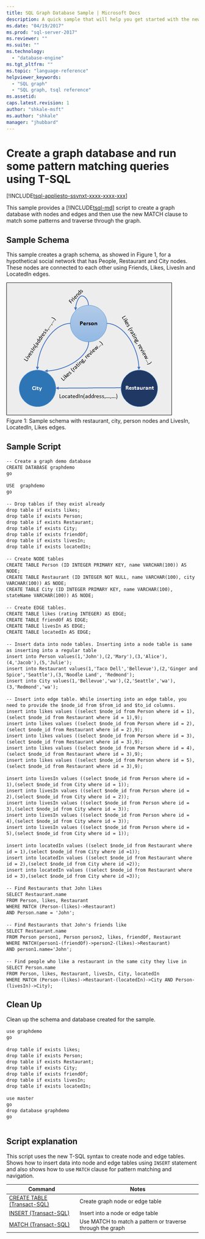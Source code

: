 ```yaml
---
title: SQL Graph Database Sample | Microsoft Docs
description: A quick sample that will help you get started with the new syntax introduced in SQL graph database. 
ms.date: "04/19/2017"
ms.prod: "sql-server-2017"
ms.reviewer: ""
ms.suite: ""
ms.technology: 
  - "database-engine"
ms.tgt_pltfrm: ""
ms.topic: "language-reference"
helpviewer_keywords: 
  - "SQL graph"
  - "SQL graph, tsql reference"
ms.assetid: 
caps.latest.revision: 1
author: "shkale-msft"
ms.author: "shkale"
manager: "jhubbard"
---
```

# Create a graph database and run some pattern matching queries using T-SQL
[!INCLUDE[tsql-appliesto-ssvnxt-xxxx-xxxx-xxx](../../includes/tsql-appliesto-ssvnxt-xxxx-xxxx-xxx.md)]   


This sample provides a [!INCLUDE[tsql-md](../../includes/tsql-md.md)] script to create a graph database with nodes and edges and then use the new MATCH clause to match some patterns and traverse through the graph.  
 
## Sample Schema  
This sample creates a graph schema, as showed in Figure 1, for a hypothetical social network that has People, Restaurant and City nodes. These nodes are connected to each other using Friends, Likes, LivesIn and LocatedIn edges. 

![person-cities-restaurants-tables](../../relational-databases/graphs/media/person-cities-restaurants-tables.png "Sql graph database sample")  
Figure 1: Sample schema with restaurant, city, person nodes and LivesIn, LocatedIn, Likes edges.


## Sample Script
```
-- Create a graph demo database
CREATE DATABASE graphdemo
go

USE  graphdemo
go

-- Drop tables if they exist already
drop table if exists likes;
drop table if exists Person;
drop table if exists Restaurant;
drop table if exists City;
drop table if exists friendOf;
drop table if exists livesIn;
drop table if exists locatedIn;

-- Create NODE tables
CREATE TABLE Person (ID INTEGER PRIMARY KEY, name VARCHAR(100)) AS NODE;
CREATE TABLE Restaurant (ID INTEGER NOT NULL, name VARCHAR(100), city VARCHAR(100)) AS NODE;
CREATE TABLE City (ID INTEGER PRIMARY KEY, name VARCHAR(100), stateName VARCHAR(100)) AS NODE;

-- Create EDGE tables. 
CREATE TABLE likes (rating INTEGER) AS EDGE;
CREATE TABLE friendOf AS EDGE;
CREATE TABLE livesIn AS EDGE;
CREATE TABLE locatedIn AS EDGE;

-- Insert data into node tables. Inserting into a node table is same as inserting into a regular table
insert into Person values(1,'John'),(2,'Mary'),(3,'Alice'),(4,'Jacob'),(5,'Julie');
insert into Restaurant values(1,'Taco Dell','Bellevue'),(2,'Ginger and Spice','Seattle'),(3,'Noodle Land', 'Redmond');
insert into City values(1,'Bellevue','wa'),(2,'Seattle','wa'),(3,'Redmond','wa');

-- Insert into edge table. While inserting into an edge table, you need to provide the $node_id from $from_id and $to_id columns.
insert into likes values ((select $node_id from Person where id = 1), (select $node_id from Restaurant where id = 1),9);
insert into likes values ((select $node_id from Person where id = 2), (select $node_id from Restaurant where id = 2),9);
insert into likes values ((select $node_id from Person where id = 3), (select $node_id from Restaurant where id = 3),9);
insert into likes values ((select $node_id from Person where id = 4), (select $node_id from Restaurant where id = 3),9);
insert into likes values ((select $node_id from Person where id = 5), (select $node_id from Restaurant where id = 3),9);

insert into livesIn values ((select $node_id from Person where id = 1),(select $node_id from City where id = 1));
insert into livesIn values ((select $node_id from Person where id = 2),(select $node_id from City where id = 2));
insert into livesIn values ((select $node_id from Person where id = 3),(select $node_id from City where id = 3));
insert into livesIn values ((select $node_id from Person where id = 4),(select $node_id from City where id = 3));
insert into livesIn values ((select $node_id from Person where id = 5),(select $node_id from City where id = 1));

insert into locatedIn values ((select $node_id from Restaurant where id = 1),(select $node_id from City where id =1));
insert into locatedIn values ((select $node_id from Restaurant where id = 2),(select $node_id from City where id =2));
insert into locatedIn values ((select $node_id from Restaurant where id = 3),(select $node_id from City where id =3));

-- Find Restaurants that John likes
SELECT Restaurant.name
FROM Person, likes, Restaurant
WHERE MATCH (Person-(likes)->Restaurant)
AND Person.name = 'John';

-- Find Restaurants that John's friends like
SELECT Restaurant.name 
FROM Person person1, Person person2, likes, friendOf, Restaurant
WHERE MATCH(person1-(friendOf)->person2-(likes)->Restaurant)
AND person1.name='John';

-- Find people who like a restaurant in the same city they live in
SELECT Person.name
FROM Person, likes, Restaurant, livesIn, City, locatedIn
WHERE MATCH (Person-(likes)->Restaurant-(locatedIn)->City AND Person-(livesIn)->City);

```

## Clean Up  
Clean up the schema and database created for the sample.
```
use graphdemo
go

drop table if exists likes;
drop table if exists Person;
drop table if exists Restaurant;
drop table if exists City;
drop table if exists friendOf;
drop table if exists livesIn;
drop table if exists locatedIn;

use master
go
drop database graphdemo
go


```

## Script explanation  
This script uses the new T-SQL syntax to create node and edge tables. Shows how to insert data into node and edge tables using `INSERT` statement and also shows how to use `MATCH` clause for pattern matching and navigation.

|Command	|Notes
|---  |---  |
|[CREATE TABLE &#40;Transact-SQL&#41;](../../t-sql/statements/create-table-sql-graph.md)  |Create graph node or edge table  |
|[INSERT &#40;Transact-SQL&#41;](../../t-sql/statements/insert-sql-graph.md)  |Insert into a node or edge table  |
|[MATCH &#40;Transact-SQL&#41;](../../t-sql/statements/match-sql-graph.md)  |Use MATCH to match a pattern or traverse through the graph  |